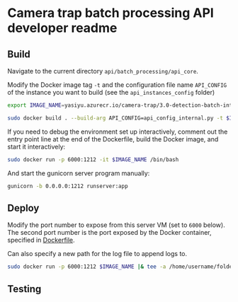 # Camera trap batch processing API developer readme


## Build

Navigate to the current directory `api/batch_processing/api_core`.

Modify the Docker image tag `-t` and the configuration file name `API_CONFIG` of the instance you want to build (see the `api_instances_config` folder)

```bash
export IMAGE_NAME=yasiyu.azurecr.io/camera-trap/3.0-detection-batch-internal:1

sudo docker build . --build-arg API_CONFIG=api_config_internal.py -t $IMAGE_NAME
```

If you need to debug the environment set up interactively, comment out the entry point line at the end of the Dockerfile, build the Docker image, and start it interactively:
```bash
sudo docker run -p 6000:1212 -it $IMAGE_NAME /bin/bash
```

And start the gunicorn server program manually:
```bash
gunicorn -b 0.0.0.0:1212 runserver:app
```

## Deploy

Modify the port number to expose from this server VM (set to `6000` below). The second port number is the port exposed by the Docker container, specified in [Dockerfile](Dockerfile).

Can also specify a new path for the log file to append logs to. 

```bash
sudo docker run -p 6000:1212 $IMAGE_NAME |& tee -a /home/username/foldername/batch_api_logs/log_internal_20200707.txt

```


## Testing

